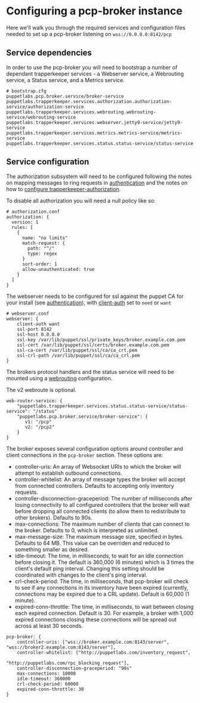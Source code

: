 # Configuring a pcp-broker instance

Here we'll walk you through the required services and configuration
files needed to set up a pcp-broker listening on `wss://0.0.0.0:8142/pcp`

## Service dependencies

In order to use the pcp-broker you will need to bootstrap a number of
dependant trapperkeeper services - a Webserver service, a Webrouting
service, a Status service, and a Metrics service.

```
# bootstrap.cfg
puppetlabs.pcp.broker.service/broker-service
puppetlabs.trapperkeeper.services.authorization.authorization-service/authorization-service
puppetlabs.trapperkeeper.services.webrouting.webrouting-service/webrouting-service
puppetlabs.trapperkeeper.services.webserver.jetty9-service/jetty9-service
puppetlabs.trapperkeeper.services.metrics.metrics-service/metrics-service
puppetlabs.trapperkeeper.services.status.status-service/status-service
```

## Service configuration


The authorization subsystem will need to be configured following the notes on
mapping messages to ring requests in [authentication](authentication.md) and
the notes on how to [configure trapperkeeper-authorization](https://github.com/puppetlabs/trapperkeeper-authorization/blob/master/doc/authorization-config.md).

To disable all authorization you will need a null policy like so:

```
# authorization.conf
authorization: {
  version: 1
  rules: [
    {
      name: "no limits"
      match-request: {
        path: "^/"
        type: regex
      }
      sort-order: 1
      allow-unauthenticated: true
    }
  ]
}
```

The webserver needs to be configured for ssl against the puppet CA for
your install (see [authentication](authentication.md)), with
[client-auth](https://github.com/puppetlabs/trapperkeeper-webserver-jetty9/blob/master/doc/jetty-config.md#client-auth)
set to `need` or `want`

```
# webserver.conf
webserver: {
    client-auth want
    ssl-port 8142
    ssl-host 0.0.0.0
    ssl-key /var/lib/puppet/ssl/private_keys/broker.example.com.pem
    ssl-cert /var/lib/puppet/ssl/certs/broker.example.com.pem
    ssl-ca-cert /var/lib/puppet/ssl/ca/ca_crt.pem
    ssl-crl-path /var/lib/puppet/ssl/ca/ca_crl.pem
}
```

The brokers protocol handlers and the status service will need to be mounted using a
[webrouting](https://github.com/puppetlabs/trapperkeeper-webserver-jetty9/blob/master/doc/webrouting-config.md)
configuration.

The v2 webroute is optional.

```
web-router-service: {
    "puppetlabs.trapperkeeper.services.status.status-service/status-service": "/status"
    "puppetlabs.pcp.broker.service/broker-service": {
       v1: "/pcp"
       v2: "/pcp2"
    }
}
```

The broker exposes several configuration options around controller and client
connections in the `pcp-broker` section. These options are:

* controller-uris: An array of Websocket URIs to which the broker will attempt
  to establish outbound connections.
* controller-whitelist: An array of message types the broker will accept from
  connected controllers. Defaults to accepting only inventory requests.
* controller-disconnection-graceperiod: The number of milliseconds after losing
  connectivity to all configured controllers that the broker will wait before
  dropping all connected clients (to allow them to redistribute to other
  brokers). Defaults to 90s.
* max-connections: The maximum number of clients that can connect to the
  broker. Defaults to 0, which is interpreted as unlimited.
* max-message-size: The maximum message size, specified in bytes. Defaults to 64 MB. This value can be overriden and reduced to something smaller as desired.
* idle-timeout: The time, in milliseconds, to wait for an idle connection before closing it. The default is 360,000 (6 minutes) which is 3 times the client's default ping interval. Changing this setting should be coordinated with changes to the client's ping interval.
* crl-check-period: The time, in milliseconds, that pcp-broker will check to see if any connections in its inventory have been expired (currently, connections may be expired due to a CRL update). Default is 60,000 (1 minute).
* expired-conn-throttle: The time, in milliseconds, to wait between closing each expired connection. Default is 30. For example, a broker with 1,000 expired connections closing these connections will be spread out across at least 30 seconds.
```
pcp-broker: {
    controller-uris: ["wss://broker.example.com:8143/server", "wss://broker2.example.com:8143/server"],
    controller-whitelist: ["http://puppetlabs.com/inventory_request",
                           "http://puppetlabs.com/rpc_blocking_request"],
    controller-disconnection-graceperiod: "90s"
    max-connections: 10000
    idle-timeout: 360000
    crl-check-period: 60000
    expired-conn-throttle: 30
}
```
